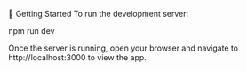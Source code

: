 
🚀 Getting Started
To run the development server:

npm run dev

Once the server is running, open your browser and navigate to http://localhost:3000 to view the app.
